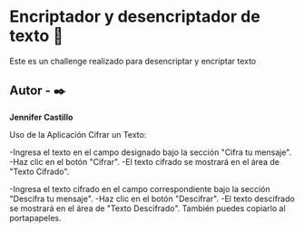 
# Encriptador y desencriptador de texto 🔏

Este es un challenge realizado para desencriptar y encriptar texto
## Autor - ✒️
**Jennifer Castillo**

Uso de la Aplicación
Cifrar un Texto:

-Ingresa el texto en el campo designado bajo la sección "Cifra tu mensaje".
-Haz clic en el botón "Cifrar".
-El texto cifrado se mostrará en el área de "Texto Cifrado".

-Ingresa el texto cifrado en el campo correspondiente bajo la sección "Descifra tu mensaje".
-Haz clic en el botón "Descifrar".
-El texto descifrado se mostrará en el área de "Texto Descifrado". También puedes copiarlo al portapapeles.



